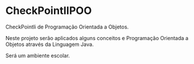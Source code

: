 # CheckPointIIPOO
CheckPointIi de Programação Orientada a Objetos.


Neste projeto serão aplicados alguns conceitos e Programação Orientada a Objetos através da Linguagem Java.


Será um ambiente escolar.
